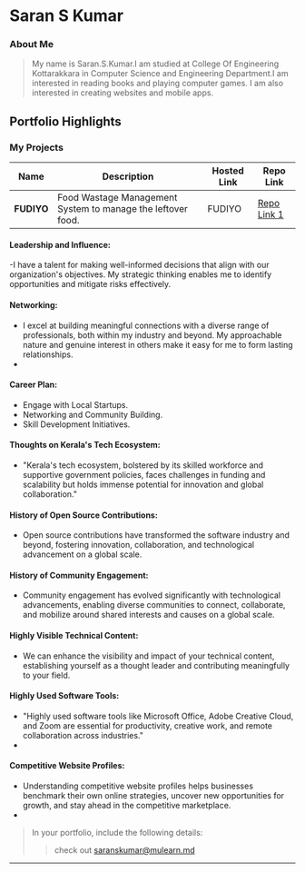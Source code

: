 # Saran S Kumar

### About Me

> My name is Saran.S.Kumar.I am studied at College Of Engineering Kottarakkara in Computer Science and Engineering Department.I am interested in reading books and playing computer games.
> I am also interested in creating websites and mobile apps.


## Portfolio Highlights

### My Projects

| Name                | Description                                                               | Hosted Link                              | Repo Link                                                      |
|---------------------|---------------------------------------------------------------------------|------------------------------------------|----------------------------------------------------------------|
| **FUDIYO**  | Food Wastage Management System to manage the leftover food.                       | FUDIYO                                   | [Repo Link 1]((https://github.com/Kannansaran29/FUDIYO))       |


#### Leadership and Influence:

-I have a talent for making well-informed decisions that align with our organization's objectives. My strategic thinking enables me to identify opportunities and mitigate risks effectively.

#### Networking:

- I excel at building meaningful connections with a diverse range of professionals, both within my industry and beyond. My approachable nature and genuine interest in others make it easy for me to form lasting relationships.
- 
#### Career Plan:

- Engage with Local Startups.
- Networking and Community Building.
- Skill Development Initiatives.

#### Thoughts on Kerala's Tech Ecosystem:

- "Kerala's tech ecosystem, bolstered by its skilled workforce and supportive government policies, faces challenges in funding and scalability but holds immense potential for innovation and global collaboration."

#### History of Open Source Contributions:

- Open source contributions have transformed the software industry and beyond, fostering innovation, collaboration, and technological advancement on a global scale.


#### History of Community Engagement:

-  Community engagement has evolved significantly with technological advancements, enabling diverse communities to connect, collaborate, and mobilize around shared interests and causes on a global scale.

  
#### Highly Visible Technical Content:

- We can enhance the visibility and impact of your technical content, establishing yourself as a thought leader and contributing meaningfully to your field.
  
#### Highly Used Software Tools:

- "Highly used software tools like Microsoft Office, Adobe Creative Cloud, and Zoom are essential for productivity, creative work, and remote collaboration across industries."
- 

#### Competitive Website Profiles:

- Understanding competitive website profiles helps businesses benchmark their own online strategies, uncover new opportunities for growth, and stay ahead in the competitive marketplace.
- 

> In your portfolio, include the following details:
>> check out [saranskumar@mulearn.md](./profiles/saranskumar@mulearn.md)

---
